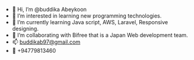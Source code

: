 - 👋 Hi, I’m @buddika Abeykoon
- 👀 I’m interested in learning new programming technologies.
- 🌱 I’m currently learning Java script, AWS, Laravel, Responsive designing.
- 💞️ I’m collaborating with Bifree that is a Japan Web development team.
- 📫 buddikab97@gmail.com
- 📱  +94779813460  

<!---
buddika-sandMan/buddika-sandMan is a ✨ special ✨ repository because its `README.md` (this file) appears on your GitHub profile.
You can click the Preview link to take a look at your changes.
--->
